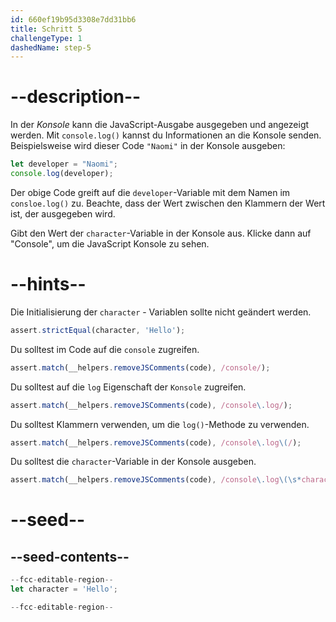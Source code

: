 ```yaml
---
id: 660ef19b95d3308e7dd31bb6
title: Schritt 5
challengeType: 1
dashedName: step-5
---
```


# --description--

In der <dfn>Konsole</dfn> kann die JavaScript-Ausgabe ausgegeben und angezeigt werden. Mit `console.log()` kannst du Informationen an die Konsole senden. Beispielsweise wird dieser Code `"Naomi"` in der Konsole ausgeben:

```js
let developer = "Naomi";
console.log(developer);
```

Der obige Code greift auf die `developer`-Variable mit dem Namen im `consloe.log()` zu. Beachte, dass der Wert zwischen den Klammern der Wert ist, der ausgegeben wird.

Gibt den Wert der `character`-Variable in der Konsole aus. Klicke dann auf "Console", um die JavaScript Konsole zu sehen.

# --hints--

Die Initialisierung der `character` - Variablen sollte nicht geändert werden.

```js
assert.strictEqual(character, 'Hello');
```

Du solltest im Code auf die `console` zugreifen.

```js
assert.match(__helpers.removeJSComments(code), /console/);
```

Du solltest auf die `log` Eigenschaft der `Konsole` zugreifen.

```js
assert.match(__helpers.removeJSComments(code), /console\.log/);
```

Du solltest Klammern verwenden, um die `log()`-Methode zu verwenden.

```js
assert.match(__helpers.removeJSComments(code), /console\.log\(/);
```

Du solltest die `character`-Variable in der Konsole ausgeben.

```js
assert.match(__helpers.removeJSComments(code), /console\.log\(\s*character\s*\)/);
```


# --seed--

## --seed-contents--

```js
--fcc-editable-region--
let character = 'Hello';

--fcc-editable-region--
```
